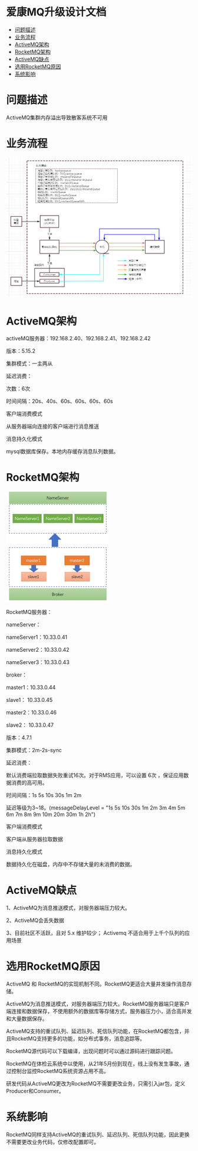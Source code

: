 # 爱康MQ升级设计文档

- [问题描述](http://wiki.it.ikang.com/pages/viewpage.action?pageId=152285015#MQ升级设计文档-问题描述)
- [业务流程](http://wiki.it.ikang.com/pages/viewpage.action?pageId=152285015#MQ升级设计文档-业务流程)
- [ActiveMQ架构](http://wiki.it.ikang.com/pages/viewpage.action?pageId=152285015#MQ升级设计文档-ActiveMQ架构)
- [RocketMQ架构](http://wiki.it.ikang.com/pages/viewpage.action?pageId=152285015#MQ升级设计文档-RocketMQ架构)
- [ActiveMQ缺点](http://wiki.it.ikang.com/pages/viewpage.action?pageId=152285015#MQ升级设计文档-ActiveMQ缺点)
- [选用RocketMQ原因](http://wiki.it.ikang.com/pages/viewpage.action?pageId=152285015#MQ升级设计文档-选用RocketMQ原因)
- [系统影响](http://wiki.it.ikang.com/pages/viewpage.action?pageId=152285015#MQ升级设计文档-系统影响)





# 问题描述

ActiveMQ集群内存溢出导致散客系统不可用

# 业务流程

![](image/image2021-9-18_9-42-15-16319298235271.png)

# ActiveMQ架构

activeMQ服务器：192.168.2.40、192.168.2.41、192.168.2.42

版本：5.15.2

集群模式：一主两从

延迟消费：

   次数：6次

   时间间隔：20s、40s、60s、60s、60s、60s

客户端消费模式

  从服务器端向连接的客户端进行消息推送

消息持久化模式

 mysql数据库保存。本地内存缓存消息队列数据。 

# RocketMQ架构

![](image/image2021-5-24_15-54-32-16319298385662.png)

RocketMQ服务器：

  nameServer：

   nameServer1：10.33.0.41

   nameServer2：10.33.0.42

   nameServer3：10.33.0.43

  broker：

   master1：10.33.0.44

   slave1：  10.33.0.45

   master2：10.33.0.46

   slave2：  10.33.0.47

版本：4.7.1

集群模式：2m-2s-sync

延迟消费：

  默认消费端拉取数据失败重试16次。对于RMS应用，可以设置 6次 ，保证应用数据消费的高可用。

  时间间隔：1s 5s 10s 30s 1m 2m

  延迟等级为3~18。(messageDelayLevel = "1s 5s 10s 30s 1m 2m 3m 4m 5m 6m 7m 8m 9m 10m 20m 30m 1h 2h")

客户端消费模式

  客户端从服务器拉取数据

消息持久化模式

 数据持久化在磁盘，内存中不存储大量的未消费的数据。 



# ActiveMQ缺点

1、ActiveMQ为消息推送模式，对服务器端压力较大。

2、ActiveMQ会丢失数据

3、目前社区不活跃，且对 5.x 维护较少； Activemq 不适合用于上千个队列的应用场景

# 选用RocketMQ原因

ActiveMQ 和 RocketMQ的实现机制不同。RocketMQ更适合大量并发操作消息存储。

ActiveMQ为消息推送模式，对服务器端压力较大。RocketMQ服务器端只是客户端连接和数据保存，不使用额外的数据库等存储方式，服务器压力小，适合高并发和大量数据保存。

ActiveMQ支持的重试队列、延迟队列、死信队列功能，在RocketMQ都包含，并且RocketMQ支持更多的功能，如分布式事务，消息追踪等。

RocketMQ源代码可以下载编译，出现问题时可以通过源码进行跟踪问题。

RocketMQ在体检云系统中以使用，从21年5月份到现在，线上没有发生事故，通过控制台监控RocketMQ系统资源占用不高。

研发代码从ActiveMQ更改为RocketMQ不需要更改业务，只需引入jar包，定义Producer和Consumer。

# 系统影响

RocketMQ同样支持ActiveMQ的重试队列、延迟队列、死信队列功能，因此更换不需要更改业务代码，仅修改配置即可。